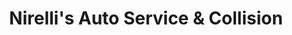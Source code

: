 ---
title: "Nirelli's Auto Service & Collision"
url: /buffalo/nirellis-auto-service-and-collision/
shop: car repair
---
